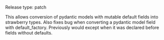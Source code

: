 Release type: patch

This allows conversion of pydantic models with mutable default fields into strawberry types.
Also fixes bug when converting a pydantic model field with default_factory. Previously would except when it was declared before fields without defaults.

